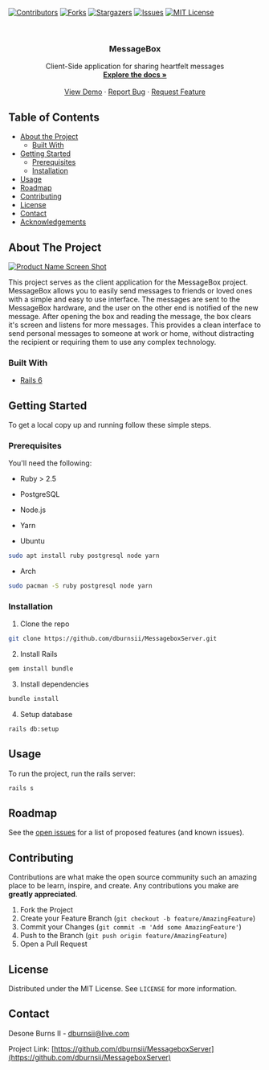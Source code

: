 <!-- PROJECT SHIELDS -->
<!--
*** I'm using markdown "reference style" links for readability.
*** Reference links are enclosed in brackets [ ] instead of parentheses ( ).
*** See the bottom of this document for the declaration of the reference variables
*** for contributors-url, forks-url, etc. This is an optional, concise syntax you may use.
*** https://www.markdownguide.org/basic-syntax/#reference-style-links
-->
[![Contributors][contributors-shield]][contributors-url]
[![Forks][forks-shield]][forks-url]
[![Stargazers][stars-shield]][stars-url]
[![Issues][issues-shield]][issues-url]
[![MIT License][license-shield]][license-url]



<!-- PROJECT LOGO -->
<br />
<p align="center">
  <a href="https://github.com/dburnsii/MessageBox">
    <!-- Work in progress  <img src="images/logo.png" alt="Logo" width="80" height="80"> -->
  </a>

  <h3 align="center">MessageBox</h3>

  <p align="center">
    Client-Side application for sharing heartfelt messages
    <br />
    <a href="https://github.com/dburnsii/MessageBox"><strong>Explore the docs »</strong></a>
    <br />
    <br />
    <a href="https://messagebox.unitfi.com">View Demo</a>
    ·
    <a href="https://github.com/dburnsii/MessageBox/issues">Report Bug</a>
    ·
    <a href="https://github.com/dburnsii/MessageBox/issues">Request Feature</a>
  </p>
</p>



<!-- TABLE OF CONTENTS -->
## Table of Contents

* [About the Project](#about-the-project)
  * [Built With](#built-with)
* [Getting Started](#getting-started)
  * [Prerequisites](#prerequisites)
  * [Installation](#installation)
* [Usage](#usage)
* [Roadmap](#roadmap)
* [Contributing](#contributing)
* [License](#license)
* [Contact](#contact)
* [Acknowledgements](#acknowledgements)



<!-- ABOUT THE PROJECT -->
## About The Project

[![Product Name Screen Shot][product-screenshot]](https://messagebox.unitfi.com)

This project serves as the client application for the MessageBox project. MessageBox allows you to easily 
send messages to friends or loved ones with a simple and easy to use interface. The messages are 
sent to the MessageBox hardware, and the user on the other end is notified of the new message. After
opening the box and reading the message, the box clears it's screen and listens for more messages.
This provides a clean interface to send personal messages to someone at work or home, without distracting
the recipient or requiring them to use any complex technology.

### Built With

* [Rails 6](https://github.com/rails/rails)


<!-- GETTING STARTED -->
## Getting Started

To get a local copy up and running follow these simple steps.

### Prerequisites

You'll need the following:
* Ruby > 2.5
* PostgreSQL
* Node.js
* Yarn

* Ubuntu
```sh
sudo apt install ruby postgresql node yarn
```

* Arch
```sh
sudo pacman -S ruby postgresql node yarn
```

### Installation

1. Clone the repo
```sh
git clone https://github.com/dburnsii/MessageboxServer.git
```
2. Install Rails
```sh
gem install bundle
```

3. Install dependencies
```sh
bundle install
```

4. Setup database
```sh
rails db:setup
```


<!-- USAGE EXAMPLES -->
## Usage

To run the project, run the rails server:
```sh
rails s
```


<!-- ROADMAP -->
## Roadmap

See the [open issues](https://github.com/dburnsii/MessageboxServer/issues) for a list of proposed features (and known issues).



<!-- CONTRIBUTING -->
## Contributing

Contributions are what make the open source community such an amazing place to be learn, inspire, and create. Any contributions you make are **greatly appreciated**.

1. Fork the Project
2. Create your Feature Branch (`git checkout -b feature/AmazingFeature`)
3. Commit your Changes (`git commit -m 'Add some AmazingFeature'`)
4. Push to the Branch (`git push origin feature/AmazingFeature`)
5. Open a Pull Request



<!-- LICENSE -->
## License

Distributed under the MIT License. See `LICENSE` for more information.

<!-- CONTACT -->
## Contact

Desone Burns II - dburnsii@live.com

Project Link: [https://github.com/dburnsii/MessageboxServer](https://github.com/dburnsii/MessageboxServer)


<!-- ACKNOWLEDGEMENTS
## Acknowledgements

* []()
* []()
* []()

-->



<!-- MARKDOWN LINKS & IMAGES -->
<!-- https://www.markdownguide.org/basic-syntax/#reference-style-links -->
[contributors-shield]: https://img.shields.io/github/contributors/dburnsii/MessageboxServer.svg?style=flat-square
[contributors-url]: https://github.com/dburnsii/MessageboxServer/graphs/contributors
[forks-shield]: https://img.shields.io/github/forks/dburnsii/MessageboxServer.svg?style=flat-square
[forks-url]: https://github.com/dburnsii/MessageboxServer/network/members
[stars-shield]: https://img.shields.io/github/stars/dburnsii/MessageboxServer.svg?style=flat-square
[stars-url]: https://github.com/dburnsii/MessageboxServer/stargazers
[issues-shield]: https://img.shields.io/github/issues/dburnsii/MessageboxServer.svg?style=flat-square
[issues-url]: https://github.com/dburnsii/MessageboxServer/issues
[license-shield]: https://img.shields.io/github/license/dburnsii/MessageboxServer.svg?style=flat-square
[license-url]: https://github.com/dburnsii/MessageboxServer/blob/master/LICENSE
[product-screenshot]: public/images/screenshot.png

